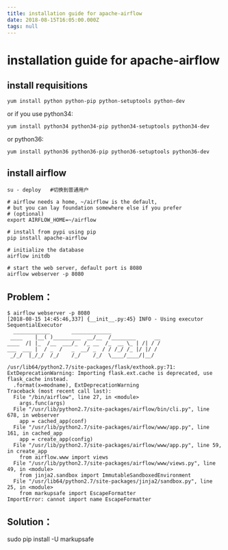 ```yaml
---
title: installation guide for apache-airflow
date: 2018-08-15T16:05:00.000Z
tags: null
---
```

# installation guide for apache-airflow

## install requisitions

`yum install python python-pip python-setuptools python-dev`

or if you use python34:

`yum install python34 python34-pip python34-setuptools python34-dev`

or python36:

`yum install python36 python36-pip python36-setuptools python36-dev`

<!-- more -->

## install airflow

`su - deploy   #切换到普通用户`

```
# airflow needs a home, ~/airflow is the default,
# but you can lay foundation somewhere else if you prefer
# (optional)
export AIRFLOW_HOME=~/airflow

# install from pypi using pip
pip install apache-airflow

# initialize the database
airflow initdb

# start the web server, default port is 8080
airflow webserver -p 8080
```


## Problem：

```
$ airflow webserver -p 8080
[2018-08-15 14:45:46,337] {__init__.py:45} INFO - Using executor SequentialExecutor
  ____________       _____________
 ____    |__( )_________  __/__  /________      __
____  /| |_  /__  ___/_  /_ __  /_  __ \_ | /| / /
___  ___ |  / _  /   _  __/ _  / / /_/ /_ |/ |/ /
 _/_/  |_/_/  /_/    /_/    /_/  \____/____/|__/

/usr/lib64/python2.7/site-packages/flask/exthook.py:71: ExtDeprecationWarning: Importing flask.ext.cache is deprecated, use flask_cache instead.
  .format(x=modname), ExtDeprecationWarning
Traceback (most recent call last):
  File "/bin/airflow", line 27, in <module>
    args.func(args)
  File "/usr/lib/python2.7/site-packages/airflow/bin/cli.py", line 678, in webserver
    app = cached_app(conf)
  File "/usr/lib/python2.7/site-packages/airflow/www/app.py", line 161, in cached_app
    app = create_app(config)
  File "/usr/lib/python2.7/site-packages/airflow/www/app.py", line 59, in create_app
    from airflow.www import views
  File "/usr/lib/python2.7/site-packages/airflow/www/views.py", line 49, in <module>
    from jinja2.sandbox import ImmutableSandboxedEnvironment
  File "/usr/lib64/python2.7/site-packages/jinja2/sandbox.py", line 25, in <module>
    from markupsafe import EscapeFormatter
ImportError: cannot import name EscapeFormatter
```
## Solution：
sudo pip install -U markupsafe
